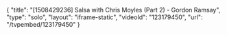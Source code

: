 {
    "title": "[1508429236] Salsa with Chris Moyles (Part 2) - Gordon Ramsay",
    "type": "solo",
    "layout": "iframe-static",
    "videoId": "123179450",
    "url": "\/tvpembed\/123179450"
}